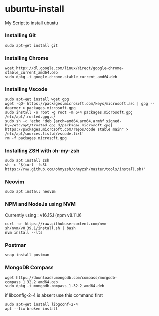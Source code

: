 # ubuntu-install
My Script to install ubuntu

### Installing Git
```
sudo apt-get install git   
```

### Installing Chrome
```
wget https://dl.google.com/linux/direct/google-chrome-stable_current_amd64.deb
sudo dpkg -i google-chrome-stable_current_amd64.deb
```


### Installing Vscode
```
sudo apt-get install wget gpg
wget -qO- https://packages.microsoft.com/keys/microsoft.asc | gpg --dearmor > packages.microsoft.gpg
sudo install -o root -g root -m 644 packages.microsoft.gpg /etc/apt/trusted.gpg.d/
sudo sh -c 'echo "deb [arch=amd64,arm64,armhf signed-by=/etc/apt/trusted.gpg.d/packages.microsoft.gpg] https://packages.microsoft.com/repos/code stable main" > /etc/apt/sources.list.d/vscode.list'
rm -f packages.microsoft.gpg
```
### Installing ZSH with oh-my-zsh
```
sudo apt install zsh
sh -c "$(curl -fsSL https://raw.github.com/ohmyzsh/ohmyzsh/master/tools/install.sh)"
```

### Neovim
```
sudo apt install neovim
```
### NPM and NodeJs using NVM
Currently using : v16.15.1 (npm v8.11.0)
```
curl -o- https://raw.githubusercontent.com/nvm-sh/nvm/v0.39.1/install.sh | bash
nvm install --lts
```

### Postman
```
snap install postman
```

### MongoDB Compass
```
wget https://downloads.mongodb.com/compass/mongodb-compass_1.32.2_amd64.deb
sudo dpkg -i mongodb-compass_1.32.2_amd64.deb
```
 if libconfig-2-4 is absent use this command first
```
sudo apt-get install libgconf-2-4
apt --fix-broken install

```

